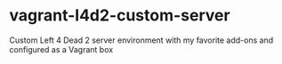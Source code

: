 # vagrant-l4d2-custom-server

Custom Left 4 Dead 2 server environment with my favorite add-ons and configured as a Vagrant box
